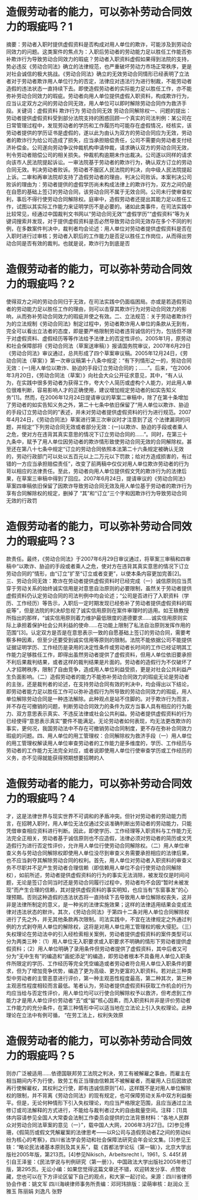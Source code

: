 # 造假劳动者的能力，可以弥补劳动合同效力的瑕疵吗？1

摘要：劳动者入职时提供虚假资料是否构成对用人单位的欺诈，可能涉及到劳动合同效力的问题。这类案件的焦点为：入职后劳动者的劳动能力足以胜任工作能否弥补欺诈行为导致劳动合同效力的瑕疵？劳动者入职资料虚假如果得到法院的支持，势必违反《劳动合同法》确立的法律规范，也严重破坏劳动力市场正常秩序，更是对社会诚信的极大挑战。《劳动合同法》确立的无效劳动合同情形已经表明了立法者对于劳动者欺诈用人单位行为的否定，法律应对违法行为进行制裁，不能劳动者造假的违法状态一直持续下去。即使造假劳动者的实际能力足以胜任工作，亦不能弥补劳动合同效力的瑕疵。劳动者向用人单位提供虚假入职资料，构成欺诈行为，应当认定双方之间的劳动合同无效，用人单位可以即时解除劳动合同作为救济手段。关键词：虚假资料 欺诈行为 劳动合同无效 劳动合同解除权一、问题的提出：劳动者提供虚假资料受到部分法院支持的困惑回顾一个真实的司法判例：某公司在日常管理过程中，发现劳动者的学历和工作履历均可能存在虚假情况，经核实，该劳动者提供的学历证书是虚假的，遂以此为由认为双方的劳动合同应为无效，劳动者的欺诈行为给公司造成了损失，应当承担赔偿责任，公司不需要向劳动者支付经济补偿金。公司遂向劳动争议仲裁机构申请仲裁，请求确认双方的劳动合同无效，判令劳动者赔偿公司的相关损失。仲裁机构逾期未作出裁决。公司遂以同样的请求向该市人民法院提起诉讼。一审法院基于劳动者的欺诈行为，确认双方订立的劳动合同无效。判决劳动者败诉。劳动者不服区人民法院的判决，向中级人民法院提起上诉。二审和再审法院却支持了造假劳动者的理由，判决公司败诉。本案判决公司败诉的理由为：劳动者提供的虚假学历尚未构成法律上的欺诈行为，双方之间仍是在自愿的基础上签订的劳动合同，该劳动合同不属于无效合同。公司未行使审查权利，事后不得行使劳动合同解除权。庭审中，造假劳动者还提出其能力足以胜任工作，试图以其实际工作能力来证明学历不是必要的。诸如此类事件，在司法实践中比较常见，经通过中国裁判文书网以“劳动合同无效”“虚假学历”“虚假资料”等为关键词搜索并发现，对于提供虚假资料是否必然导致劳动合同无效存在多个不同的判例，在多数案件判决中，裁判者均会论述：用人单位对劳动者提供虚假资料是否在入职时进行过审核；劳动者入职后的工作能力是否足以胜任工作岗位，从而得出劳动合同是否有效的裁判。也就是说，欺诈行为到底是否

# 造假劳动者的能力，可以弥补劳动合同效力的瑕疵吗？2

使得双方之间的劳动合同归于无效，在司法实践中仍面临困局。亦或是若造假劳动者的劳动能力足以胜任工作的理由，则可以击穿其欺诈行为对劳动合同效力的影响，从而弥补劳动合同效力的瑕疵并使之有效。二、立法规范：关于劳动者欺诈行为的立法规制《劳动合同法》制定过程中，劳动者欺诈用人单位的条款从无到有，完全可以看出立法者的态度，即是要严格限制劳动者违背诚信的行为，包括但不限于对虚假资料、虚假经历等等作法给予法律上的否定性评价。2005年1月，原劳动和社会保障部将《劳动合同法（草案送审稿）》报请国务院审议，2007年6月29日《劳动合同法》审议通过，总共形成了四个草案审议稿。2005年12月24日，《劳动合同法（草案）》第一次审议稿第十八条中规定：“有下列情形之一的，劳动合同无效：(一)用人单位以欺诈、胁迫的手段订立劳动合同的；……”。后来，“在2006年3月20日，《劳动合同法（草案）》向社会大众公开征求意见，其中，“有人认为，在实践中很多劳动者为获得工作，夸大个人简历或虚构个人能力，对此用人单位很难判断，容易影响人才的正确使用，建议增加规定劳动者的如实告知义务”[1]。然而，在2006年12月24日提请审议的草案二审稿中，除了在第十条增加了劳动者的如实告知义务之外，第二十七条中依旧保留了“用人单位以欺诈、胁迫的手段订立劳动合同的”表述，并未对劳动者提供虚假资料的行为进行规范。2007年4月24日，《劳动合同法》草案进行第三次审议时才注意到了这 个法律漏洞的问题，并规定“下列劳动合同无效或者部分无效：(一)以欺诈、胁迫的手段或者乘人之危，使对方在违背其真实意思的情况下订立劳动合同的……”。同时，在第三十九条中，赋予了用人单位因劳动者的欺诈情形致使劳动合同无效的合同解除权。甚至还在第八十七条中规定“订立的劳动合同依照本法第二十六条规定被确认无效的，劳动行政部门可以处以五百元以上二万元以下罚款；给对方造成损害的，有过错的一方应当承担赔偿责任”，改变了前两稿中仅仅对用人单位欺诈劳动者的行为苛以相应的法律责任。至此，劳动者向用人单位提供假文凭的欺诈行为的法律后果，在草案三审稿中得到了回应。2007年6月24日，提请审议的《劳动合同法》草案四审稿依旧保留了因欺诈导致劳动合同无效及用人单位基于劳动者的欺诈行为享有合同解除权的规定，删掉了 “其”和“订立”三个字和因欺诈行为导致劳动合同无效的行政罚

# 造假劳动者的能力，可以弥补劳动合同效力的瑕疵吗？3

款责任。最终，《劳动合同法》于2007年6月29日审议通过，将草案三审稿和四审稿中“以欺诈、胁迫的手段或者乘人之危，使对方在违背其真实意思的情况下订立劳动合同的”情形，由“订立”扩至“订立或者变更”，以使本条内容更加完善[2]。三、劳动合同无效：欺诈在劳动者提供虚假资料时已经完成（一）诚信原则应当贯穿于劳动关系的始终诚实信用是对意思自治原则的必要限制，虽然关于劳动者提供虚假资料仍认定劳动合同的司法判例中均会论述；“公司是否进行了入职资料（学历、工作经历）等告示，入职后一定时期发现已经弥补了劳动者提供虚假资料的瑕疵等”，但是法院的判决却忽视了诚实信用原则在案件审理时的适用。如王轶教授所指出的那样，“诚实信用原则着力维护最低限度的道德要求……诚实信用原则实际上承担着保护社会公共利益的使命……在功能上限制了私法自治原则发挥作用的范围”[3]。认定双方是否是在意思表示一致的自愿基础上签订的劳动合同，需要考察多种因素，但至少还要受到诚实信用等原则的限制。法院不能依据公司不能提供证据证明学历、工作经历是录用的决定性条件或劳动者长时间的工作已经证明其工作能力足够胜任工作，即得出虽然劳动者提供了虚假资料，但用人单位依旧要承担不利后果裁判结果，或者这样的裁判结果是片面的。劳动者的造假行为不仅破坏了人才招聘秩序，限制了自由竞争，造成用人单位利益受损，更是对社会公共利益产生负面影响。（二）造假劳动者的能力不能弥补劳动合同效力的瑕疵无论是劳动者的主张，还是裁判者的论述，在支持劳动合同有效的判决中，均会得出以下结论，即劳动者能力足以胜任工作可以弥补造假行为所导致的劳动合同效力的瑕疵，用人单位解除劳动合同是一种违法解除。此种观点是站不住脚的。对于欺诈行为而言，并不存在可撤销的问题，判断劳动合同效力的条件为双方当事人具有相应的行为能力、双方意思表示真实、不违反法律或社会公共利益。劳动者提供虚假资料的行为已经使得“意思表示真实”要件不能满足。无论劳动者如何表现，均无法更改欺诈的事实，更何况，我国劳动法中不存在可撤销劳动合同制度，更不存在弥补合同效力瑕疵的问题。四、用人单位的用工管理权：合同解除权为救济手段（一）用人单位的用工管理权解读用人单位审查劳动者的工作能力是多维度的，学历、工作经历与劳动者的工作能力无法完全对应，或者说即使用人单位行使审查学历或工作经历的义务，亦不见得就能获得预期想要招聘的人

# 造假劳动者的能力，可以弥补劳动合同效力的瑕疵吗？4

才，这是法律世界与现实世界不可调和的矛盾冲突。但针对劳动者的劳动能力而言，在招聘入职时，用人单位无法仅通过交谈准确判断出劳动者的劳动能力，只能凭借审查相应资料进行判断。因此，即使学历、工作经理等入职资料与工作能力无法完全正相关，劳动者基于诚信原则也不应造假，法律必须对劳动者的简历或文凭造假行为进行否定性评价，允许用人单位行使劳动合同解除权。（二）用人单位审查义务与劳动合同解除权即使用人单位没尽到审查义务需要承担相应的法律后果，也不应当剥夺其解除劳动合同的权利。首先，用人单位对劳动者入职资料的审查义务不尽职并不足产生劳动者合理信赖（即信赖用人单位不会行使劳动合同解除权），如前所述，劳动者提供虚假资料的行为的事实无法消除，被发现仅是时间问题，无论是签订合同当时还是劳动合同履行过程中，劳动者均不会因“暂时未被发现”而产生合理的信赖，其对提供虚假资料的事实明知，也应当有“东窗事发”的心理预期。否则这种造假的违法状态将一直持续下去导致用人单位解除权丧失，这并非是法律所制定的意义，是一种劣的法律实施效果；这样的法律适用结果会变成法律对违法状态的默许。其次，《劳动合同法》于第四十二条对用人单位合同解除权进行了先之外，并无其他条款再次限制。司法实践中，不宜在法律规定之外通过判例的方式剥夺用人单位的解除权，这将是对用人单位用工管理权的极大侵犯。（三）失权理论在劳动法中的引入经检索相关案例，劳动者提供虚假资料的案件类型可以分为两类三种：（1）用人单位无入职要求或入职要求不明确的情形下劳动者提供虚假资料；（2）用人单位明确了录用条件但劳动者提供了虚假资料，其中后者又可分为“无中生有”的编造和“画蛇添足”的编造，即劳动者根本不具备用人单位入职条件所限定的学历、工作经历等完全凭空编造或者劳动者符合用人单位入职条件的要求，但为了增加竞争优势，编造了更为高级、更为更富的入职资料。若对此三种类型中劳动者的主管恶意进行评价，第一种主观恶性程度最高，第二种其次，第三种主观恶性程度相较而言最低。笔者认为，劳动者提供虚假资料获取工作机会的行为均应当给与否定性评价，用人单位均可以行使合同解除权予以救济，但考虑到工作能力才是用人单位评价劳动者“去”或“留”核心因素，而入职资料并非是评价劳动者工作能力的充分条件，在第三种情形中可以适当地在立法论上引入失权理论。此种理论在立法中有例可循， “在劳工法上，权利失效原

# 造假劳动者的能力，可以弥补劳动合同效力的瑕疵吗？5

则亦广泛被适用……依德国联邦劳工法院之判决，劳工有被解雇之事由，而雇主在相当期间内不为行使，致劳工有正当理由信赖其不被解雇者，而雇用人日后因故欲再行使解雇权，其权利之行使，即有违诚信原则”[4]，这样既不是对用人单位解除权的限制，并不背离《劳动合同法》的现有规定，也可保障劳动关系中双方利益衡平。但是，无论何种情形下引入失权理论，均应当严格限定范围，且应当通过立法修订或司法解释的方式进行，不能给与裁判者过大的自由裁量空间。注释：[1]具体内容请参见全国人大常委会法制工作委员会提供的立法背景材料：“各地人民群众对劳动合同法草案的意见（一）”，载中国人大网，2006年3月27日。[2]参见傅珊，《假简历或假文凭解雇案的法律思考——以R公司与造假劳动者Z之间的劳动纠纷为核心的考察》，四川省法学会劳动和社会保障法研究会年会论文集。[3]参见王轶：“略论民法诸基本原则及其关系”，载《首都法学论坛（第一辑）》，北京大学出版社2005年版，第213页。[4]参见Nikisch，Arbeitsrecht I，1961，S. 445f.转引自王泽鉴：《民法学说与判例研究（第一册）》，中国政法大学出版社2005年修订版，第295页。无讼小编：如果您觉得这篇文章还不错，欢迎转发分享、点赞收藏，您也可以在下方评论区留下自己的观点，和大家一起讨论。来源：四川省律师协会作者：姚文军 四川海峡律师事务所责编：邓珂玮排版：梁萌审核：赵润众 王雅玉 陈丽娟 刘逸凡 张野

